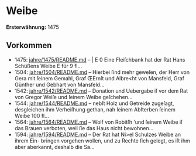 # Weibe

**Ersterwähnung:** 1475

## Vorkommen
- 1475: [jahre/1475/README.md](../jahre/1475/README.md) – | E
0 Eine Fleiſchbank hat der Rat Hans Schüßens Weibe
E für 9 fl...
- 1504: [jahre/1504/README.md](../jahre/1504/README.md) – Hierbei ſind mehr
geweſen, der Herr von Gera mit ſeinem Gemahl, Graf
ŒErnſt und Albre<ht von Mansfeld, Graf Günther und
Gebhart von Mansfeld...
- 1542: [jahre/1542/README.md](../jahre/1542/README.md) – Donation und Uebergabe iſ vor dem Rat von Gregor
Weiſe und ſeinem Weibe geſchehen...
- 1544: [jahre/1544/README.md](../jahre/1544/README.md) – nebſt Holz und
Getreide zugeſagt, desgleichen ihm Verheiſhung gethan,
nah ſeinem Abſterben ſeinem Weibe 100 fl...
- 1564: [jahre/1564/README.md](../jahre/1564/README.md) – Wolf von Robitſh ‘und ſeinem Weibe iſ das Brauen
verboten, weil ſie das Haus nicht bewohnen...
- 1594: [jahre/1594/README.md](../jahre/1594/README.md) – Der Rat hat Ni>el Schulzes Weibe an ihrem Ein-
bringen vorgehen wollen, und zu Rechte ſich gelegt, es iſt
ihm aber aberkannt, deshalb die Sa...
